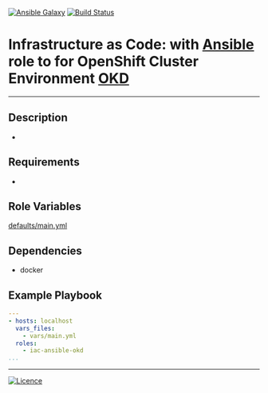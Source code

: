 [![Ansible Galaxy](https://img.shields.io/badge/Ansible%20Galaxy-OKD-blue.svg)](https://galaxy.ansible.com/wluisaraujo/iac-ansible-gitlab)  [![Build Status](https://travis-ci.org/wluisaraujo/iac-ansible-gitlab.svg?branch=master)](https://travis-ci.org/wluisaraujo/iac-ansible-gitlab)

# Infrastructure as Code: with [Ansible](https://www.ansible.com) role to for OpenShift Cluster Environment [OKD](https://www.okd.io/)
------------

Description
------------

 *

Requirements
------------

 *

Role Variables
--------------

[defaults/main.yml](defaults/main.yml)

Dependencies
------------

* docker

Example Playbook
----------------
```yaml
---
- hosts: localhost
  vars_files:
    - vars/main.yml 
  roles:
    - iac-ansible-okd
...
```

----------------
[![Licence](https://img.shields.io/badge/License-GPL%20v3-red.svg)](https://www.gnu.org/licenses/gpl-3.0.pt-br.html)

